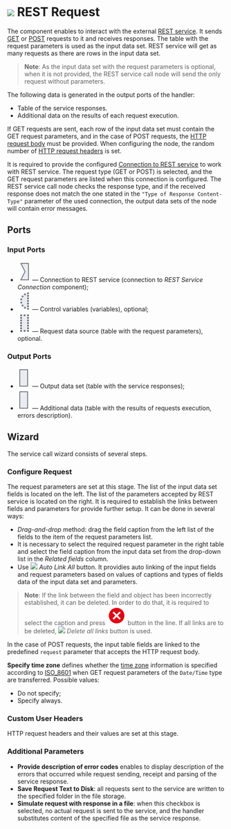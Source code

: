 # ![ ](../../images/icons/data-sources/web-rest-client_default.svg) REST Request

The component enables to interact with the external [REST service](https://ru.wikipedia.org/wiki/REST). It sends [GET](https://ru.wikipedia.org/wiki/HTTP#GET) or [POST](https://ru.wikipedia.org/wiki/HTTP#POST) requests to it and receives responses. The table with the request parameters is used as the input data set. REST service will get as many requests as there are rows in the input data set.

> **Note**: As the input data set with the request parameters is optional, when it is not provided, the REST service call node will send the only request without parameters.

The following data is generated in the output ports of the handler:

- Table of the service responses.
- Additional data on the results of each request execution.

If GET requests are sent, each row of the input data set must contain the GET request parameters, and in the case of POST requests, the [HTTP request body](https://ru.wikipedia.org/wiki/HTTP#Тело_сообщения) must be provided. When configuring the node, the random number of [HTTP request headers](https://ru.wikipedia.org/wiki/HTTP#Заголовки) is set.

It is required to provide the configured [Connection to REST service](../../integration/connections/list/rest-service.md) to work with REST service. The request type (GET or POST) is selected, and the GET request parameters are listed when this connection is configured. The REST service call node checks the response type, and if the received response does not match the one stated in the `"Type of Response Content-Type"` parameter of the used connection, the output data sets of the node will contain error messages.

## Ports

### Input Ports

* ![ ](../../images/icons/app/node/ports/inputs/link_inactive.svg) — Connection to REST service (connection to *REST Service Connection* component);
* ![ ](../../images/icons/app/node/ports/inputs-optional/variable_inactive.svg) — Control variables (variables), optional;
* ![ ](../../images/icons/app/node/ports/inputs-optional/table_inactive.svg) — Request data source (table with the request parameters), optional.

### Output Ports

* ![](../../images/icons/app/node/ports/outputs/table_inactive.svg) — Output data set (table with the service responses);
* ![](../../images/icons/app/node/ports/outputs/table_inactive.svg) — Additional data (table with the results of requests execution, errors description).

## Wizard

The service call wizard consists of several steps.

### Configure Request

The request parameters are set at this stage. The list of the input data set fields is located on the left. The list of the parameters accepted by REST service is located on the right. It is required to establish the links between fields and parameters for provide further setup. It can be done in several ways:

* *Drag-and-drop* method: drag the field caption from the left list of the fields to the item of the request parameters list.
* It is necessary to select the required request parameter in the right table and select the field caption from the input data set from the drop-down list in the *Related fields* column.
* Use ![ ](../../images/icons/toolbar-controls/auto-connect_default.svg) *Auto Link All* button. It providies auto linking of the input fields and request parameters based on values of captions and types of fields data of the input data set and parameters.

> **Note**: If the link between the field and object has been incorrectly established, it can be deleted. In order to do that, it is required to select the caption and press ![ ](../../images/icons/link-grid/remove-link_hover.svg) button in the line. If all links are to be deleted, ![ ](../../images/icons/toolbar-controls/remove-all-links_default.svg) *Delete all links* button is used.

In the case of POST requests, the input table fields are linked to the predefined `request` parameter that accepts the HTTP request body.

**Specify time zone** defines whether the [time zone](https://ru.wikipedia.org/wiki/Список_часовых_поясов_по_странам) information is specified according to [ISO_8601](https://ru.wikipedia.org/wiki/ISO_8601) when GET request parameters of the `Date/Time` type are transferred. Possible values:

- Do not specify;
- Specify always.

### Custom User Headers

HTTP request headers and their values are set at this stage.

### Additional Parameters

- **Provide description of error codes** enables to display description of the errors that occurred while request sending, receipt and parsing of the service response.
- **Save Request Text to Disk**: all requests sent to the service are written to the specified folder in the file storage.
- **Simulate request with response in a file**: when this checkbox is selected, no actual request is sent to the service, and the handler substitutes content of the specified file as the service response.
